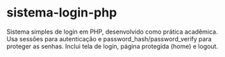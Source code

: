 # sistema-login-php
Sistema simples de login em PHP, desenvolvido como prática acadêmica. Usa sessões para autenticação e password_hash/password_verify para proteger as senhas. Inclui tela de login, página protegida (home) e logout.
